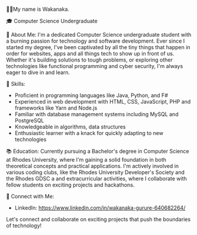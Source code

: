 
👩‍💻My name is Wakanaka.

🎓 Computer Science Undergraduate 

🌟 About Me:
I'm a dedicated Computer Science undergraduate student with a burning passion for technology and software development. Ever since I started my degree, I've been captivated by all the tiny things that happen in order for websites, apps and all things tech to show up in front of us. Whether it's building solutions to tough problems, or exploring other technologies like functional programming and cyber security, I'm always eager to dive in and learn.

🚀 Skills:
- Proficient in programming languages like Java, Python, and F#
- Experienced in web development with HTML, CSS, JavaScript, PHP and frameworks like Yarn and Node.js 
- Familiar with database management systems including MySQL and PostgreSQL
- Knowledgeable in algorithms, data structures
- Enthusiastic learner with a knack for quickly adapting to new technologies

📚 Education:
Currently pursuing a Bachelor's degree in Computer Science at Rhodes University, where I'm gaining a solid foundation in both theoretical concepts and practical applications. I'm actively involved in various coding clubs, like the Rhodes University Developer's Society and the Rhodes GDSC a and extracurricular activities, where I collaborate with fellow students on exciting projects and hackathons.

🔗 Connect with Me:
- LinkedIn: https://www.linkedin.com/in/wakanaka-gurure-640682264/

Let's connect and collaborate on exciting projects that push the boundaries of technology!


